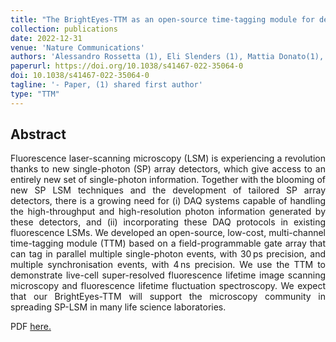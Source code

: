 ```yaml
---
title: "The BrightEyes-TTM as an open-source time-tagging module for democratising single-photon microscopy"
collection: publications
date: 2022-12-31
venue: 'Nature Communications'
authors: 'Alessandro Rossetta (1), Eli Slenders (1), Mattia Donato(1), Sabrina Zappone, Francesco Fersini, Martina Bruno, Francesco Diotalevi, Luca Lanzanò, Sami Koho, Giorgio Tortarolo, Andrea Barberis, Marco Crepaldi, Eleonora Perego, Giuseppe Vicidomini'
paperurl: https://doi.org/10.1038/s41467-022-35064-0
doi: 10.1038/s41467-022-35064-0
tagline: '- Paper, (1) shared first author'
type: "TTM"
---
```


<h2> Abstract </h2>
<p align= "justify">
Fluorescence laser-scanning microscopy (LSM) is experiencing a revolution thanks to new single-photon (SP) array detectors, which give access to an entirely new set of single-photon information. Together with the blooming of new SP LSM techniques and the development of tailored SP array detectors, there is a growing need for (i) DAQ systems capable of handling the high-throughput and high-resolution photon information generated by these detectors, and (ii) incorporating these DAQ protocols in existing fluorescence LSMs. We developed an open-source, low-cost, multi-channel time-tagging module (TTM) based on a field-programmable gate array that can tag in parallel multiple single-photon events, with 30 ps precision, and multiple synchronisation events, with 4 ns precision. We use the TTM to demonstrate live-cell super-resolved fluorescence lifetime image scanning microscopy and fluorescence lifetime fluctuation spectroscopy. We expect that our BrightEyes-TTM will support the microscopy community in spreading SP-LSM in many life science laboratories.  </p>
  
<p align= "justify">
PDF <a href="../../files/RossettaA_RevisionNatComm_2022_V3.pdf">here.</a></p>
  
